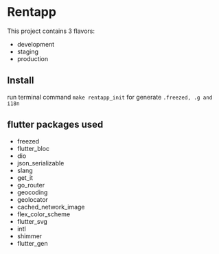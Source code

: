 # Rentapp

This project contains 3 flavors:

- development
- staging
- production

## Install

run terminal command `make rentapp_init` for generate `.freezed, .g and i18n`

## flutter packages used

- freezed
- flutter_bloc
- dio
- json_serializable
- slang
- get_it
- go_router
- geocoding
- geolocator
- cached_network_image
- flex_color_scheme
- flutter_svg
- intl
- shimmer
- flutter_gen
